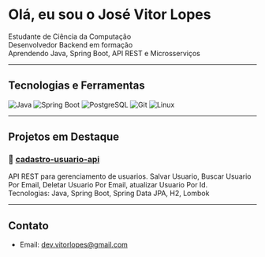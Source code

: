 # Olá, eu sou o José Vitor Lopes 

 Estudante de Ciência da Computação  
 Desenvolvedor Backend em formação  
 Aprendendo Java, Spring Boot, API REST e Microsserviços  


---

##  Tecnologias e Ferramentas

![Java](https://img.shields.io/badge/-Java-007396?style=flat&logo=java)
![Spring Boot](https://img.shields.io/badge/-Spring%20Boot-6DB33F?style=flat&logo=spring-boot)
![PostgreSQL](https://img.shields.io/badge/-PostgreSQL-336791?style=flat&logo=postgresql)
![Git](https://img.shields.io/badge/-Git-F05032?style=flat&logo=git)
![Linux](https://img.shields.io/badge/-Linux-FCC624?style=flat&logo=linux)

---

##  Projetos em Destaque

### 🔹 [cadastro-usuario-api](https://github.com/VitorLopesDev/cadastro-usuario)
API REST para gerenciamento de usuarios. Salvar Usuario, Buscar Usuario Por Email, Deletar Usuario Por Email, atualizar Usuario Por Id.  
Tecnologias: Java, Spring Boot, Spring Data JPA, H2, Lombok

---

##  Contato

- Email: dev.vitorlopes@gmail.com

